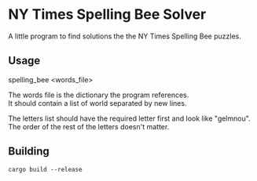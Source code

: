 # NY Times Spelling Bee Solver

A little program to find solutions the the
NY Times Spelling Bee puzzles.

## Usage

spelling_bee <words_file> <letters>

The words file is the dictionary the program references.  
It should contain a list of world separated by new lines.

The letters list should have the required letter first
and look like "gelmnou".  The order of the rest of the
letters doesn't matter.

## Building

`cargo build --release`
